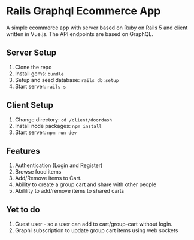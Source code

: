 # Rails Graphql Ecommerce App

A simple ecommerce app with server based on Ruby on Rails 5 and client written in Vue.js. The API endpoints are based on GraphQL.

## Server Setup

1. Clone the repo
2. Install gems: `bundle`
3. Setup and seed database: `rails db:setup`
4. Start server: `rails s`

## Client Setup

1. Change directory: `cd /client/doordash`
2. Install node packages: `npm install`
3. Start server: `npm run dev`

## Features

1. Authentication (Login and Register)
2. Browse food items
3. Add/Remove items to Cart.
4. Ability to create a group cart and share with other people
5. Abilility to add/remove items to shared carts

## Yet to do

1. Guest user - so a user can add to cart/group-cart without login.
2. Graphl subscription to update group cart items using web sockets


